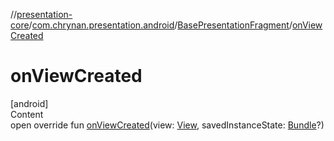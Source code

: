 //[presentation-core](../../../index.md)/[com.chrynan.presentation.android](../index.md)/[BasePresentationFragment](index.md)/[onViewCreated](on-view-created.md)



# onViewCreated  
[android]  
Content  
open override fun [onViewCreated](on-view-created.md)(view: [View](https://developer.android.com/reference/kotlin/android/view/View.html), savedInstanceState: [Bundle](https://developer.android.com/reference/kotlin/android/os/Bundle.html)?)  



